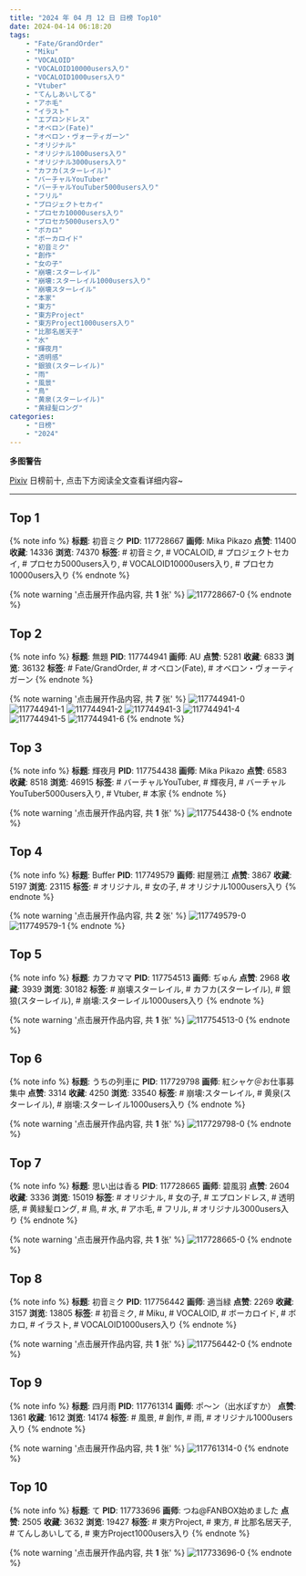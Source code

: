 ```yaml
---
title: "2024 年 04 月 12 日 日榜 Top10"
date: 2024-04-14 06:18:20
tags:
    - "Fate/GrandOrder"
    - "Miku"
    - "VOCALOID"
    - "VOCALOID10000users入り"
    - "VOCALOID1000users入り"
    - "Vtuber"
    - "てんしあいしてる"
    - "アホ毛"
    - "イラスト"
    - "エプロンドレス"
    - "オベロン(Fate)"
    - "オベロン・ヴォーティガーン"
    - "オリジナル"
    - "オリジナル1000users入り"
    - "オリジナル3000users入り"
    - "カフカ(スターレイル)"
    - "バーチャルYouTuber"
    - "バーチャルYouTuber5000users入り"
    - "フリル"
    - "プロジェクトセカイ"
    - "プロセカ10000users入り"
    - "プロセカ5000users入り"
    - "ボカロ"
    - "ボーカロイド"
    - "初音ミク"
    - "創作"
    - "女の子"
    - "崩壊:スターレイル"
    - "崩壊:スターレイル1000users入り"
    - "崩壊スターレイル"
    - "本家"
    - "東方"
    - "東方Project"
    - "東方Project1000users入り"
    - "比那名居天子"
    - "水"
    - "輝夜月"
    - "透明感"
    - "銀狼(スターレイル)"
    - "雨"
    - "風景"
    - "鳥"
    - "黄泉(スターレイル)"
    - "黄緑髪ロング"
categories:
    - "日榜"
    - "2024"
---
```


<i class="fa fa-triangle-exclamation"></i>**多图警告**<i class="fa fa-triangle-exclamation"></i>

[Pixiv](https://www.pixiv.net/) 日榜前十, 点击下方阅读全文查看详细内容~

<!-- more -->

---

## Top 1

{% note info %}
**标题**: 初音ミク
**PID**: 117728667 **画师**: Mika Pikazo
**点赞**: 11400 **收藏**: 14336 **浏览**: 74370
**标签**: # 初音ミク, # VOCALOID, # プロジェクトセカイ, # プロセカ5000users入り, # VOCALOID10000users入り, # プロセカ10000users入り
{% endnote %}

{% note warning '点击展开作品内容, 共 **1** 张' %}
![117728667-0](https://i.pixiv.re/img-original/img/2024/04/11/00/00/03/117728667_p0.jpg)
{% endnote %}

## Top 2

{% note info %}
**标题**: 無題
**PID**: 117744941 **画师**: AU
**点赞**: 5281 **收藏**: 6833 **浏览**: 36132
**标签**: # Fate/GrandOrder, # オベロン(Fate), # オベロン・ヴォーティガーン
{% endnote %}

{% note warning '点击展开作品内容, 共 **7** 张' %}
![117744941-0](https://i.pixiv.re/img-original/img/2024/04/11/18/21/51/117744941_p0.png)
![117744941-1](https://i.pixiv.re/img-original/img/2024/04/11/18/21/51/117744941_p1.png)
![117744941-2](https://i.pixiv.re/img-original/img/2024/04/11/18/21/51/117744941_p2.png)
![117744941-3](https://i.pixiv.re/img-original/img/2024/04/11/18/21/51/117744941_p3.png)
![117744941-4](https://i.pixiv.re/img-original/img/2024/04/11/18/21/51/117744941_p4.png)
![117744941-5](https://i.pixiv.re/img-original/img/2024/04/11/18/21/51/117744941_p5.png)
![117744941-6](https://i.pixiv.re/img-original/img/2024/04/11/18/21/51/117744941_p6.png)
{% endnote %}

## Top 3

{% note info %}
**标题**: 輝夜月
**PID**: 117754438 **画师**: Mika Pikazo
**点赞**: 6583 **收藏**: 8518 **浏览**: 46915
**标签**: # バーチャルYouTuber, # 輝夜月, # バーチャルYouTuber5000users入り, # Vtuber, # 本家
{% endnote %}

{% note warning '点击展开作品内容, 共 **1** 张' %}
![117754438-0](https://i.pixiv.re/img-original/img/2024/04/12/00/00/06/117754438_p0.png)
{% endnote %}

## Top 4

{% note info %}
**标题**: Buffer
**PID**: 117749579 **画师**: 紺屋鴉江
**点赞**: 3867 **收藏**: 5197 **浏览**: 23115
**标签**: # オリジナル, # 女の子, # オリジナル1000users入り
{% endnote %}

{% note warning '点击展开作品内容, 共 **2** 张' %}
![117749579-0](https://i.pixiv.re/img-original/img/2024/04/11/21/19/57/117749579_p0.jpg)
![117749579-1](https://i.pixiv.re/img-original/img/2024/04/11/21/19/57/117749579_p1.jpg)
{% endnote %}

## Top 5

{% note info %}
**标题**: カフカママ
**PID**: 117754513 **画师**: ぢゅん
**点赞**: 2968 **收藏**: 3939 **浏览**: 30182
**标签**: # 崩壊スターレイル, # カフカ(スターレイル), # 銀狼(スターレイル), # 崩壊:スターレイル1000users入り
{% endnote %}

{% note warning '点击展开作品内容, 共 **1** 张' %}
![117754513-0](https://i.pixiv.re/img-original/img/2024/04/12/00/00/18/117754513_p0.jpg)
{% endnote %}

## Top 6

{% note info %}
**标题**: うちの列車に
**PID**: 117729798 **画师**: 紅シャケ＠お仕事募集中
**点赞**: 3314 **收藏**: 4250 **浏览**: 33540
**标签**: # 崩壊:スターレイル, # 黄泉(スターレイル), # 崩壊:スターレイル1000users入り
{% endnote %}

{% note warning '点击展开作品内容, 共 **1** 张' %}
![117729798-0](https://i.pixiv.re/img-original/img/2024/04/11/00/27/11/117729798_p0.jpg)
{% endnote %}

## Top 7

{% note info %}
**标题**: 思い出は香る
**PID**: 117728665 **画师**: 碧風羽
**点赞**: 2604 **收藏**: 3336 **浏览**: 15019
**标签**: # オリジナル, # 女の子, # エプロンドレス, # 透明感, # 黄緑髪ロング, # 鳥, # 水, # アホ毛, # フリル, # オリジナル3000users入り
{% endnote %}

{% note warning '点击展开作品内容, 共 **1** 张' %}
![117728665-0](https://i.pixiv.re/img-original/img/2024/04/11/00/00/03/117728665_p0.jpg)
{% endnote %}

## Top 8

{% note info %}
**标题**: 初音ミク
**PID**: 117756442 **画师**: 適当緑
**点赞**: 2269 **收藏**: 3157 **浏览**: 13805
**标签**: # 初音ミク, # Miku, # VOCALOID, # ボーカロイド, # ボカロ, # イラスト, # VOCALOID1000users入り
{% endnote %}

{% note warning '点击展开作品内容, 共 **1** 张' %}
![117756442-0](https://i.pixiv.re/img-original/img/2024/04/12/00/58/56/117756442_p0.png)
{% endnote %}

## Top 9

{% note info %}
**标题**: 四月雨
**PID**: 117761314 **画师**: ポ～ン（出水ぽすか）
**点赞**: 1361 **收藏**: 1612 **浏览**: 14174
**标签**: # 風景, # 創作, # 雨, # オリジナル1000users入り
{% endnote %}

{% note warning '点击展开作品内容, 共 **1** 张' %}
![117761314-0](https://i.pixiv.re/img-original/img/2024/04/12/07/30/01/117761314_p0.jpg)
{% endnote %}

## Top 10

{% note info %}
**标题**: て
**PID**: 117733696 **画师**: つね@FANBOX始めました
**点赞**: 2505 **收藏**: 3632 **浏览**: 19427
**标签**: # 東方Project, # 東方, # 比那名居天子, # てんしあいしてる, # 東方Project1000users入り
{% endnote %}

{% note warning '点击展开作品内容, 共 **1** 张' %}
![117733696-0](https://i.pixiv.re/img-original/img/2024/04/11/04/30/01/117733696_p0.png)
{% endnote %}
